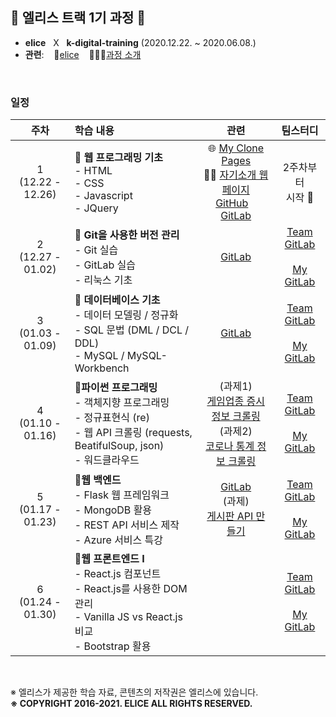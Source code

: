 ## 🐇 엘리스 트랙 1기 과정 🐇

- **elice** &nbsp; X &nbsp; **k-digital-training**  (2020.12.22. ~ 2020.06.08.)
- **관련**: &nbsp;&nbsp; 🐇[elice](https://elice.io/) &nbsp;&nbsp; 🏃🏻‍♂️[과정 소개](https://elicetrack.oopy.io/) 

<br/>

### 일정

|          주차          | 학습 내용                                                    |                             관련                             |                           팀스터디                           |
| :--------------------: | :----------------------------------------------------------- | :----------------------------------------------------------: | :----------------------------------------------------------: |
| 1<br />(12.22 - 12.26) | 🚩 **웹 프로그래밍 기초** <br /> - HTML <br />- CSS <br />- Javascript<br />- JQuery | 🌐 [My Clone Pages](http://bky373.kdt-gitlab.elice.io/clone-pages/index.html) <br /> 🙋‍♂️ [자기소개 웹페이지](http://bky373.kdt-gitlab.elice.io/about-me/) <br /> [GitHub](https://github.com/bky373/clone-pages)&nbsp;&nbsp;&nbsp; [GitLab](https://kdt-gitlab.elice.io/bky373/clone-pages) |                    2주차부터<br />시작 🤗                     |
| 2<br />(12.27 - 01.02) | 🚩 **Git을 사용한 버전 관리** <br />- Git 실습<br />- GitLab 실습 <br />- 리눅스 기초 |  [GitLab](https://kdt-gitlab.elice.io/bky373/test-project)   | [Team GitLab](https://kdt-gitlab.elice.io/soomin/algorithm_3/-/tree/master/week-02)<br /><br />[My GitLab](https://kdt-gitlab.elice.io/bky373/algorithm-study) |
| 3<br />(01.03 - 01.09) | 🚩 **데이터베이스 기초**<br /> - 데이터 모델링 / 정규화<br /> - SQL 문법 (DML / DCL / DDL)<br /> - MySQL / MySQL-Workbench | [GitLab](https://kdt-gitlab.elice.io/bky373/elice-track-1st) | [Team GitLab](https://kdt-gitlab.elice.io/soomin/algorithm_3/-/tree/master/week-03)<br /><br />[My GitLab](https://kdt-gitlab.elice.io/bky373/algorithm-study) |
| 4<br />(01.10 - 01.16) | 🚩**파이썬 프로그래밍**<br />- 객체지향 프로그래밍<br />- 정규표현식 (re)<br />- 웹 API 크롤링 (requests, BeatifulSoup, json)<br />- 워드클라우드 | (과제1) <br />[게임업종 증시 정보 크롤링](https://kdt-gitlab.elice.io/bky373/elice-track-1st/-/blob/master/lectures/week-04/assignments_venv/crawling_stock_stats.py)<br />(과제2)  <br />[코로나 통계 정보 크롤링](https://kdt-gitlab.elice.io/bky373/elice-track-1st/-/blob/master/lectures/week-04/assignments_venv/crawling_corona_stats.py) | [Team GitLab](https://kdt-gitlab.elice.io/soomin/algorithm_3/-/tree/master/week-04)<br /><br />[My GitLab](https://kdt-gitlab.elice.io/bky373/algorithm-study) |
| 5<br />(01.17 - 01.23) | 🚩**웹 백엔드**<br />- Flask 웹 프레임워크<br />- MongoDB 활용<br />- REST API 서비스 제작<br />- Azure 서비스 특강<br /> | [GitLab](https://kdt-gitlab.elice.io/bky373/elice_flask_board_prac)<br />(과제)<br />[게시판 API 만들기](https://kdt-gitlab.elice.io/bky373/com-ma-board) | [Team GitLab](https://kdt-gitlab.elice.io/soomin/algorithm_3/-/tree/5th_borahm/week-05)<br /><br />[My GitLab](https://kdt-gitlab.elice.io/bky373/algorithm-study) |
| 6<br />(01.24 - 01.30) | 🚩**웹 프론트엔드 I**<br />- React.js 컴포넌트<br />- React.js를 사용한 DOM 관리<br />- Vanilla JS vs React.js 비교<br />- Bootstrap 활용 |                                                              | [Team GitLab](https://kdt-gitlab.elice.io/soomin/algorithm_3/-/tree/master/week-06)<br /><br />[My GitLab](https://kdt-gitlab.elice.io/bky373/algorithm-study) |










<br/>

※ 엘리스가 제공한 학습 자료, 콘텐츠의 저작권은 엘리스에 있습니다. <br>
**※ COPYRIGHT 2016-2021. ELICE ALL RIGHTS RESERVED.**
